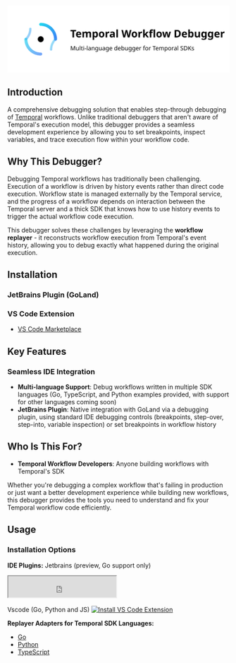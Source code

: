 <img src="docs/images/logo.svg" alt="Temporal Debugger Logo" width="700">

## Introduction

A comprehensive debugging solution that enables step-through debugging of [Temporal](https://github.com/temporalio/temporal) workflows. Unlike traditional debuggers that aren't aware of Temporal's execution model, this debugger provides a seamless development experience by allowing you to set breakpoints, inspect variables, and trace execution flow within your workflow code.

## Why This Debugger?

Debugging Temporal workflows has traditionally been challenging. Execution of a workflow is driven by history events rather than direct code execution. Workflow state is managed externally by the Temporal service, and the progress of a workflow depends on interaction between the Temporal server and a thick SDK that knows how to use history events to trigger the actual workflow code execution.

This debugger solves these challenges by leveraging the **workflow replayer** - it reconstructs workflow execution from Temporal's event history, allowing you to debug exactly what happened during the original execution.

## Installation

### **JetBrains Plugin (GoLand)**
<script src="https://plugins.jetbrains.com/assets/scripts/mp-widget.js"></script>
<script>
  MarketplaceWidget.setupMarketplaceWidget('install', 28127, "#jetbrains-install-button");
</script>
<div id="jetbrains-install-button"></div>

### **VS Code Extension**
- [VS Code Marketplace](https://marketplace.visualstudio.com/items?itemName=phuongdnguyen.temporal-workflow-debugger&ssr=false#overview)

## Key Features

### **Seamless IDE Integration**
- **Multi-language Support**: Debug workflows written in multiple SDK languages (Go, TypeScript, and Python examples provided, with support for other languages coming soon)
- **JetBrains Plugin**: Native integration with GoLand via a debugging plugin, using standard IDE debugging controls (breakpoints, step-over, step-into, variable inspection) or set breakpoints in workflow history

## Who Is This For?

- **Temporal Workflow Developers**: Anyone building workflows with Temporal's SDK

Whether you're debugging a complex workflow that's failing in production or just want a better development experience while building new workflows, this debugger provides the tools you need to understand and fix your Temporal workflow code efficiently.

## Usage

### **Installation Options**

**IDE Plugins:**
Jetbrains (preview, Go support only)

<iframe width="245px" height="48px" src="https://plugins.jetbrains.com/embeddable/install/28127"></iframe>

Vscode (Go, Python and JS)
<a href="https://marketplace.visualstudio.com/items?itemName=phuongdnguyen.temporal-workflow-debugger" target="_blank">
  <img src="https://img.shields.io/badge/VS%20Code%20Marketplace-Install-blue?style=for-the-badge&logo=visual-studio-code" alt="Install VS Code Extension">
</a>

**Replayer Adapters for Temporal SDK Languages:**
- [Go](https://pkg.go.dev/github.com/phuongdnguyen/temporal-workflow-debugger/replayer-adapter-go)
- [Python](https://pypi.org/project/temporal-replayer-adapter-python/)
- [TypeScript](https://www.npmjs.com/package/@phuongdnguyen/replayer-adapter-nodejs)


